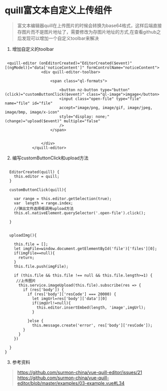 # quill富文本自定义上传组件

> 富文本编辑器quill在上传图片的时候会转换为base64格式，这样后端直接存图片而不是图片地址了，需要修改为存图片地址的方式,在查看github之后发现可以增加一个自定义toolbar来解决


1. 增加自定义的toolbar

```

 <quill-editor (onEditorCreated)="EditorCreated($event)" [(ngModel)]="data['noticeContent']" formControlName="noticeContent">
                <div quill-editor-toolbar>
                    
                    <span class="ql-formats">

                        <button nz-button type="button" (click)="customButtonClick($event)" class="ql-image">imgage</button>
                        <input class="open-file" type="file" name="file" id="file" 
                        accept="image/png, image/gif, image/jpeg, image/bmp, image/x-icon"
                        style="display: none;" (change)="upload($event)" multiple="false"
                        />
                    </span>
                 

                </div>
            </quill-editor>

```

2. 编写customButtonClick和upload方法

```

  EditorCreated(quill) {
    this.editor = quill;
  }

  customButtonClick(quill){

    var range = this.editor.getSelection(true);
    var  length = range.index;
	//弹出文件选择框调用upload方法
    this.el.nativeElement.querySelector('.open-file').click();

  }
  

  uploadImg(){

    this.file = [];
    let imgFile=window.document.getElementById('file')['files'][0];
    if(imgFile==null){
      return;
    }
    this.file.push(imgFile);

    if (this.file && this.file !== null && this.file.length>=1) {
	 //上传图片
      this.service.imageUpload(this.file).subscribe(res => {
        if (res['body']) {
          if (res['body']['resCode'] === 20000) {
            let imgUrl=res['body']['data'][0]
            if(imgUrl!=null){
              this.editor.insertEmbed(length, 'image',imgUrl);
            }

          }else {
            this.message.create('error', res['body']['resCode']);
        }
      }
    })

  }
}

```

3. 参考资料
> https://github.com/surmon-china/vue-quill-editor/issues/21
> https://github.com/surmon-china/vue-quill-editor/blob/master/examples/03-example.vue#L34

